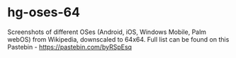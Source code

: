# hg-oses-64
Screenshots of different OSes (Android, iOS, Windows Mobile, Palm webOS) from Wikipedia, downscaled to 64x64.
Full list can be found on this Pastebin - https://pastebin.com/byRSpEsq
